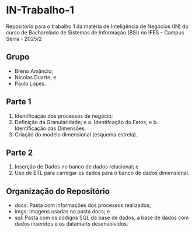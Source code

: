 # IN-Trabalho-1
Repositório para o trabalho 1 da matéria de Inteligência de Negócios (IN) do curso de Bacharelado de Sistemas de Informação (BSI) no IFES - Campus Serra - 2025/2

## Grupo
- Breno Amâncio;
- Nicolas Duarte; e
- Paulo Lopes.

## Parte 1
1. Identificação dos processos de negócio;
2. Definição da Granularidade; e
  a. Identifcação do Fatos; e
  b. Identificação das Dimensões.
3. Criação do modelo dimensional (esquema estrela).

## Parte 2
1. Inserção de Dados no banco de dados relacional; e
2. Uso de ETL para carregar os dados para o banco de dados dimensional.

## Organização do Repositório
- docs: Pasta com informações dos processos realizados;
- imgs: Imagens usadas na pasta docs; e
- sql: Pasta com os códigos SQL da base de dados, a base de dados com dados inseridos e os datamarts desenvolvidos.
